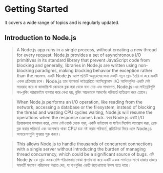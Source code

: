 # Getting Started

It covers a wide range of topics and is regularly updated.

## Introduction to Node.js

>A Node.js app runs in a single process, without creating a new thread for every request. Node.js provides a set of asynchronous I/O primitives in its standard library that prevent JavaScript code from blocking and generally, libraries in Node.js are written using non-blocking paradigms, making blocking behavior the exception rather than the norm. 
একটি Node.js অ্যাপ প্রতিটি অনুরোধের জন্য একটি নতুন থ্রেড তৈরি না করে একটি একক প্রক্রিয়ায় চলে। Node.js তার স্ট্যান্ডার্ড লাইব্রেরিতে অ্যাসিঙ্ক্রোনাস I/O আদিমগুলির একটি সেট সরবরাহ করে যা জাভাস্ক্রিপ্ট কোডকে ব্লক করা থেকে বাধা দেয় এবং সাধারণত, Node.js-এর লাইব্রেরিগুলি নন-ব্লকিং প্যারাডাইম ব্যবহার করে লেখা হয়, ব্লকিং আচরণকে আদর্শের পরিবর্তে ব্যতিক্রম করে তোলে।

> When Node.js performs an I/O operation, like reading from the network, accessing a database or the filesystem, instead of blocking the thread and wasting CPU cycles waiting, Node.js will resume the operations when the response comes back.
যখন Node.js একটি I/O ক্রিয়াকলাপ সম্পাদন করে, যেমন নেটওয়ার্ক থেকে পড়া, একটি ডাটাবেস বা ফাইল সিস্টেম অ্যাক্সেস করা, থ্রেড ব্লক করার পরিবর্তে এবং অপেক্ষায় থাকা CPU চক্র নষ্ট করার পরিবর্তে, প্রতিক্রিয়া ফিরে এলে Node.js অপারেশনগুলি পুনরায় শুরু করবে।

> This allows Node.js to handle thousands of concurrent connections with a single server without introducing the burden of managing thread concurrency, which could be a significant source of bugs.
এটি Node.js-কে থ্রেড কনকারেন্সি পরিচালনার বোঝা প্রবর্তন না করে একটি একক সার্ভারের সাথে হাজার হাজার সমবর্তী সংযোগ পরিচালনা করতে দেয়, যা বাগগুলির একটি উল্লেখযোগ্য উত্স হতে পারে।